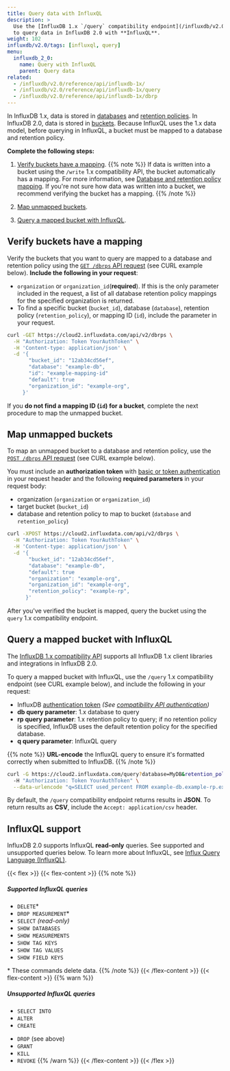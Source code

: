 ```yaml
---
title: Query data with InfluxQL
description: >
  Use the [InfluxDB 1.x `/query` compatibility endpoint](/influxdb/v2.0/reference/api/influxdb-1x/query)
  to query data in InfluxDB 2.0 with **InfluxQL**.
weight: 102
influxdb/v2.0/tags: [influxql, query]
menu:
  influxdb_2_0:
    name: Query with InfluxQL
    parent: Query data
related:
  - /influxdb/v2.0/reference/api/influxdb-1x/
  - /influxdb/v2.0/reference/api/influxdb-1x/query
  - /influxdb/v2.0/reference/api/influxdb-1x/dbrp
---
```


In InfluxDB 1.x, data is stored in [databases](/influxdb/v1.8/concepts/glossary/#database) and [retention policies](/influxdb/v1.8/concepts/glossary/#retention-policy-rp). In InfluxDB 2.0, data is stored in [buckets](/influxdb/v2.0/reference/glossary/#bucket). Because InfluxQL uses the 1.x data model, before querying in InfluxQL, a bucket must be mapped to a database and retention policy.

**Complete the following steps:**

1. [Verify buckets have a mapping](#verify-buckets-have-a-mapping).
{{% note %}}
If data is written into a bucket using the `/write` 1.x compatibility API, the bucket automatically has a mapping. For more information, see [Database and retention policy mapping](/influxdb/v2.0/reference/api/influxdb-1x/dbrp/).
If you're not sure how data was written into a bucket, we recommend verifying the bucket has a mapping.
{{% /note %}}

2. [Map unmapped buckets](#map-unmapped-buckets).
3. [Query a mapped bucket with InfluxQL](#query-a-mapped-bucket-with-influxql).

## Verify buckets have a mapping

Verify the buckets that you want to query are mapped to a database and retention policy using the [`GET /dbrps` API request](/influxdb/v2.0/api/#operation/GetDBRPs) (see CURL example below). **Include the following in your request**:

- `organization` or `organization_id`(**required**). If this is the only parameter included in the request, a list of all database retention policy mappings for the specified organization is returned.
- To find a specific bucket (`bucket_id`), database (`database`), retention policy (`retention_policy`), or mapping ID (`id`), include the parameter in your request.

```sh
curl -GET https://cloud2.influxdata.com/api/v2/dbrps \
  -H "Authorization: Token YourAuthToken" \
  -H 'Content-type: application/json' \
  -d '{
       "bucket_id": "12ab34cd56ef",
       "database": "example-db",
       "id": "example-mapping-id"
       "default": true
       "organization_id": "example-org",
     }'
```

If you **do not find a mapping ID (`id`) for a bucket**, complete the next procedure to map the unmapped bucket.

## Map unmapped buckets

To map an unmapped bucket to a database and retention policy, use the [`POST /dbrps` API request](/influxdb/v2.0/api/#operation/PostDBRP) (see CURL example below).

 You must include an **authorization token** with [basic or token authentication](/influxdb/v2.0/reference/api/influxdb-1x/#authentication) in your request header and the following **required parameters** in your request body:

 - organization (`organization` or `organization_id`)
 - target bucket (`bucket_id`)
 - database and retention policy to map to bucket (`database` and `retention_policy`)

```sh
curl -XPOST https://cloud2.influxdata.com/api/v2/dbrps \
  -H "Authorization: Token YourAuthToken" \
  -H 'Content-type: application/json' \
  -d '{
       "bucket_id": "12ab34cd56ef",
       "database": "example-db",
       "default": true
       "organization": "example-org",
       "organization_id": "example-org",
       "retention_policy": "example-rp",
      }'
```

After you've verified the bucket is mapped, query the bucket using the `query` 1.x compatibility endpoint.

## Query a mapped bucket with InfluxQL

The [InfluxDB 1.x compatibility API](/influxdb/v2.0/reference/api/influxdb-1x/) supports
all InfluxDB 1.x client libraries and integrations in InfluxDB 2.0.

To query a mapped bucket with InfluxQL, use the `/query` 1.x compatibility endpoint (see CURL example below), and include the following in your request:

- InfluxDB [authentication token](/influxdb/v2.0/security/tokens/)
  _(See [compatibility API authentication](/influxdb/v2.0/reference/api/influxdb-1x/#authentication))_
- **db query parameter**: 1.x database to query
- **rp query parameter**: 1.x retention policy to query; if no retention policy is specified, InfluxDB uses the default retention policy for the specified database.
- **q query parameter**: InfluxQL query

{{% note %}}
**URL-encode** the InfluxQL query to ensure it's formatted correctly when submitted to InfluxDB.
{{% /note %}}

```sh
curl -G https://cloud2.influxdata.com/query?database=MyDB&retention_policy=MyRP \
  -H "Authorization: Token YourAuthToken" \
  --data-urlencode "q=SELECT used_percent FROM example-db.example-rp.example-measurement WHERE host=host1"
```

By default, the `/query` compatibility endpoint returns results in **JSON**.
To return results as **CSV**, include the `Accept: application/csv` header.

## InfluxQL support

InfluxDB 2.0 supports InfluxQL **read-only** queries. See supported and unsupported queries below.
To learn more about InfluxQL, see [Influx Query Language (InfluxQL)](/influxdb/v1.8/query_language/).

{{< flex >}}
{{< flex-content >}}
{{% note %}}

##### Supported InfluxQL queries

- `DELETE`*
- `DROP MEASUREMENT`*
- `SELECT` _(read-only)_
- `SHOW DATABASES`
- `SHOW MEASUREMENTS`
- `SHOW TAG KEYS`
- `SHOW TAG VALUES`
- `SHOW FIELD KEYS`

\* These commands delete data.
{{% /note %}}
{{< /flex-content >}}
{{< flex-content >}}
{{% warn %}}

##### Unsupported InfluxQL queries

- `SELECT INTO`
- `ALTER`
- `CREATE`
<!-- - `DELETE` -->
- `DROP` (see above)
- `GRANT`
- `KILL`
- `REVOKE`
{{% /warn %}}
{{< /flex-content >}}
{{< /flex >}}
